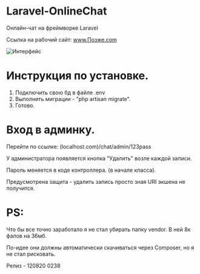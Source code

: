 # Laravel-OnlineChat
 Онлайн-чат на фреймворке Laravel

Ссылка на рабочий сайт: www.Позже.com

![Интерфейс](https://i.imgur.com/RtRqOSw.png)

# Инструкция по установке.

1) Подключить свою бд в файле .env
2) Выполнить миграции - "php artisan migrate".
3) Готово.

# Вход в админку.

Перейти по ссылке: (localhost.com)/chat/admin/123pass

У администратора появляется кнопка "Удалить" возле каждой записи.

Пароль меняется в коде контроллера. (в начале класса).

Предусмотрена защита - удалить запись просто зная URI экшена не получится.

# PS:

Что бы все точно заработало я не стал убирать папку vendor. В ней 8к фалов на 36мб. 

По-идее они должны автоматически скачиваться через Composer, но я не стал рисковать.

Релиз - 120820 0238
